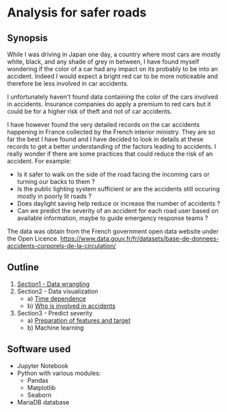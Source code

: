 # Analysis for safer roads

## Synopsis
While I was driving in Japan one day, a country where most cars are mostly white, black, and any shade of grey in between, I have found myself wondering if the color of a car had any impact on its probably to be into an accident.
Indeed I would expect a bright red car to be more noticeable and therefore be less involved in car accidents.

I unfortunately haven't found data containing the color of the cars involved in accidents.
Insurance companies do apply a premium to red cars but it could be for a higher risk of theft and not of car accidents.

I have however found the very detailed records on the car accidents happening in France collected by the French interior ministry.
They are so far the best I have found and I have decided to look in details at these records to get a better understanding of the factors leading to accidents.
I really wonder if there are some practices that could reduce the risk of an accident.
For example:
- Is it safer to walk on the side of the road facing the incoming cars or turning our backs to them ?
- Is the public lighting system sufficient or are the accidents still occuring mostly in poorly lit roads ?
- Does daylight saving help reduce or increase the number of accidents ?
- Can we predict the severity of an accident for each road user based on available information, maybe to guide emergency response teams ?

The data was obtain from the French government open data website under the Open Licence.
https://www.data.gouv.fr/fr/datasets/base-de-donnees-accidents-corporels-de-la-circulation/


## Outline
1. [Section1 - Data wrangling](https://github.com/hillairet/analysis-for-safer-roads/blob/master/Section1%20-%20Data%20Wrangling.ipynb)
2. Section2 - Data visualization
	* a) [Time dependence](https://github.com/hillairet/analysis-for-safer-roads/blob/master/Section2a%20-%20Data%20Visualization.ipynb)
	* b) [Who is involved in accidents](https://github.com/hillairet/analysis-for-safer-roads/blob/master/Section2b%20-%20Data%20Visualization.ipynb)
3. Section3 - Predict severity
	* a) [Preparation of features and target](https://github.com/hillairet/analysis-for-safer-roads/blob/master/Section3a%20-%20Predicting%20the%20severity.ipynb)
	* b) Machine learning


## Software used
- Jupyter Notebook
- Python with various modules:
  * Pandas
  * Matplotlib
  * Seaborn
- MariaDB database
